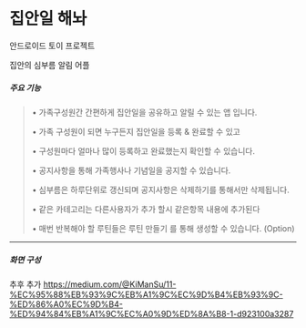 # 집안일 해놔
안드로이드 토이 프로젝트

집안의 심부름 알림 어플

##### 주요 기능 
  
  
> • 가족구성원간 간편하게 집안일을 공유하고 알릴 수 있는 앱 입니다.
> 
> • 가족 구성원이 되면 누구든지 집안일을 등록 & 완료할 수 있고
> 
> • 구성원마다 얼마나 많이 등록하고 완료했는지 확인할 수 있습니다.
> 
> • 공지사항을 통해 가족행사나 기념일을 공지할 수 있습니다.
> 
> • 심부름은 하루단위로 갱신되며 공지사항은 삭제하기를 통해서만 삭제됩니다.
>
> • 같은 카테고리는 다른사용자가 추가 할시 같은항목 내용에 추가된다 
> 
> • 매번 반복해야 할 루틴들은 루틴 만들기 를 통해 생성할 수 있습니다. (Option)

---

##### 화면 구성

추후 추가
https://medium.com/@KiManSu/11-%EC%95%88%EB%93%9C%EB%A1%9C%EC%9D%B4%EB%93%9C-%ED%86%A0%EC%9D%B4-%ED%94%84%EB%A1%9C%EC%A0%9D%ED%8A%B8-1-d923100a3287
